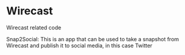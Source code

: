 Wirecast
========

Wirecast related code

Snap2Social:
This is an app that can be used to take a snapshot from Wirecast and publish it to social media, in this case Twitter
